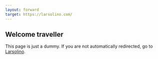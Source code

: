 ```yaml
---
layout: forward
target: https://larsolino.com/
---
```


## Welcome traveller

This page is just a dummy. If you are not automatically redirected, go to [Larsolino]([https://larsolino.com/).
